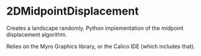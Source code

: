 2DMidpointDisplacement
======================

Creates a landscape randomly. Python implementation of the midpoint displacement algorithm.

Relies on the Myro Graphics library, or the Calico IDE (which includes that).
